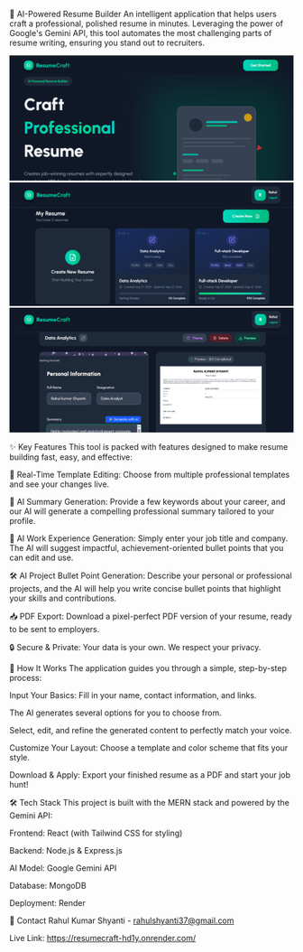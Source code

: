 🚀 AI-Powered Resume Builder
An intelligent application that helps users craft a professional, polished resume in minutes. Leveraging the power of Google's Gemini API, this tool automates the most challenging parts of resume writing, ensuring you stand out to recruiters.

![alt text](<Screenshot 2025-09-28 015429.png>)
![alt text](<Screenshot 2025-09-28 020716.png>)
![alt text](<Screenshot 2025-09-28 020912.png>)

✨ Key Features
This tool is packed with features designed to make resume building fast, easy, and effective:

📄 Real-Time Template Editing: Choose from multiple professional templates and see your changes live.

🤖 AI Summary Generation: Provide a few keywords about your career, and our AI will generate a compelling professional summary tailored to your profile.

💼 AI Work Experience Generation: Simply enter your job title and company. The AI will suggest impactful, achievement-oriented bullet points that you can edit and use.

🛠️ AI Project Bullet Point Generation: Describe your personal or professional projects, and the AI will help you write concise bullet points that highlight your skills and contributions.

📥 PDF Export: Download a pixel-perfect PDF version of your resume, ready to be sent to employers.

🔒 Secure & Private: Your data is your own. We respect your privacy.

🔧 How It Works
The application guides you through a simple, step-by-step process:

Input Your Basics: Fill in your name, contact information, and links.

The AI generates several options for you to choose from.

Select, edit, and refine the generated content to perfectly match your voice.

Customize Your Layout: Choose a template and color scheme that fits your style.

Download & Apply: Export your finished resume as a PDF and start your job hunt!

🛠️ Tech Stack
This project is built with the MERN stack and powered by the Gemini API:

Frontend: React (with Tailwind CSS for styling)

Backend: Node.js & Express.js

AI Model: Google Gemini API

Database: MongoDB

Deployment: Render

📧 Contact
Rahul Kumar Shyanti - rahulshyanti37@gmail.com

Live Link: https://resumecraft-hd1y.onrender.com/